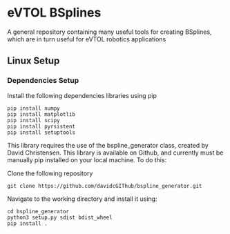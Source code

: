 
# eVTOL BSplines

A general repository containing many useful tools for creating BSplines, which are in turn useful for eVTOL robotics applications


## Linux Setup




### Dependencies Setup


Install the following dependencies libraries using pip

```
pip install numpy
pip install matplotlib
pip install scipy
pip install pyrsistent
pip install setuptools
```



This library requires the use of the bspline_generator class, created by David Christensen. This library is available on Github, and currently must be manually pip installed on your local machine. To do this:


Clone the following repository
```
git clone https://github.com/davidcGIThub/bspline_generator.git
```


Navigate to the working directory and install it using:

```
cd bspline_generator
python3 setup.py sdist bdist_wheel
pip install .
```









